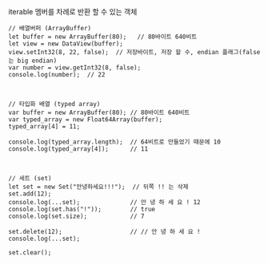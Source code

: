  iterable 
멤버를 차례로 반환 할 수 있는 객체



	// 배열버퍼 (ArrayBuffer)
	let buffer = new ArrayBuffer(80);	// 80바이트 640비트
	let view = new DataView(buffer);
	view.setInt32(8, 22, false);  // 저장바이트, 저장 할 수, endian 플래그(false 는 big endian)
	var number = view.getInt32(8, false);
	console.log(number);  // 22



	// 타입화 배열 (typed array)
	var buffer = new ArrayBuffer(80); // 80바이트 640비트
	var typed_array = new Float64Array(buffer);
	typed_array[4] = 11;
	
	console.log(typed_array.length);  // 64비트로 만들었기 때문에 10
	console.log(typed_array[4]);      // 11



	// 세트 (set)
	let set = new Set("안녕하세요!!!");  // 뒤쪽 !! 는 삭제
	set.add(12);
	console.log(...set);              // 안 녕 하 세 요 ! 12
	console.log(set.has("!"));        // true
	console.log(set.size);            // 7
	
	set.delete(12);                   // // 안 녕 하 세 요 !
	console.log(...set);
	
	set.clear();
